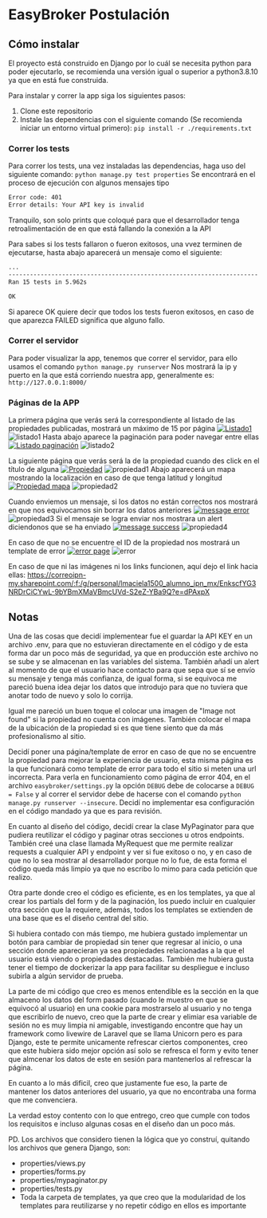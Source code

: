 # EasyBroker Postulación
## Cómo instalar
El proyecto está construido en Django por lo cuál se necesita python para poder ejecutarlo, se recomienda una versión igual o superior a python3.8.10 ya que en está fue construida.

Para instalar y correr la app siga los siguientes pasos:
1. Clone este repositorio
1. Instale las dependencias con el siguiente comando (Se recomienda iniciar un entorno virtual primero):
`pip install -r ./requirements.txt`

### Correr los tests
Para correr los tests, una vez instaladas las dependencias, haga uso del siguiente comando:
`python manage.py test properties`
 Se encontrará en el proceso de ejecución con algunos mensajes tipo
 ```bash
Error code: 401
Error details: Your API key is invalid
```
Tranquilo, son solo prints que coloqué para que el desarrollador tenga retroalimentación de en que está fallando la conexión a la API

Para sabes si los tests fallaron o fueron exitosos, una vvez terminen de ejecutarse, hasta abajo aparecerá un mensaje como el siguiente:

```bash
...
----------------------------------------------------------------------
Ran 15 tests in 5.962s

OK
```
Si aparece OK quiere decir que todos los tests fueron exitosos, en caso de que aparezca FAILED significa que alguno fallo.

### Correr el servidor
Para poder visualizar la app, tenemos que correr el servidor, para ello usamos el comando
`python manage.py runserver`
Nos mostrará la ip y puerto en la que está corriendo nuestra app, generalmente es:
`http://127.0.0.1:8000/`

### Páginas de la APP
La primera página que verás será la correspondiente al listado de las propiedades publicadas, mostrará un máximo de 15 por página
[![Listado1](blob:https://correoipn-my.sharepoint.com/d9daafba-6d9a-4b97-a362-4f175c658206 "Listado1")](https://correoipn-my.sharepoint.com/personal/lmaciela1500_alumno_ipn_mx/_layouts/15/onedrive.aspx?id=%2Fpersonal%2Flmaciela1500%5Falumno%5Fipn%5Fmx%2FDocuments%2Feasybroker%2Flista%20%5Fpropiedades%2Epng&parent=%2Fpersonal%2Flmaciela1500%5Falumno%5Fipn%5Fmx%2FDocuments%2Feasybroker "Listado1")
![listado1](https://github.com/r-maciel/easybroker/blob/main/ss/lista_propiedades.png?raw=True "listado1")
Hasta abajo aparece la paginación para poder navegar entre ellas
[![Listado paginación](blob:https://correoipn-my.sharepoint.com/5abc345b-7be7-4dba-8a84-a97ae1605df3 "Listado paginación")](https://correoipn-my.sharepoint.com/personal/lmaciela1500_alumno_ipn_mx/_layouts/15/onedrive.aspx?id=%2Fpersonal%2Flmaciela1500%5Falumno%5Fipn%5Fmx%2FDocuments%2Feasybroker%2Flista%20%5Fpropiedades2%2Epng&parent=%2Fpersonal%2Flmaciela1500%5Falumno%5Fipn%5Fmx%2FDocuments%2Feasybroker "Listado paginación")
![listado2](https://github.com/r-maciel/easybroker/blob/main/ss/lista_propiedades2.png?raw=True "listado2")

La siguiente página que verás será la de la propiedad cuando des click en el título de alguna
[![Propiedad](blob:https://correoipn-my.sharepoint.com/eb36a654-e480-412f-b7cb-1a03b70252e4 "Propiedad")](https://correoipn-my.sharepoint.com/personal/lmaciela1500_alumno_ipn_mx/_layouts/15/onedrive.aspx?id=%2Fpersonal%2Flmaciela1500%5Falumno%5Fipn%5Fmx%2FDocuments%2Feasybroker%2Fpropiedad1%2Epng&parent=%2Fpersonal%2Flmaciela1500%5Falumno%5Fipn%5Fmx%2FDocuments%2Feasybroker "Propiedad")
![propiedad1](https://github.com/r-maciel/easybroker/blob/main/ss/propiedad1.png?raw=True "propiedad1")
Abajo aparecerá un mapa mostrando la localización en caso de que tenga latitud y longitud
[![Propiedad mapa](blob:https://correoipn-my.sharepoint.com/016acafa-5116-4ce5-aceb-e3fcc5354334 "Propiedad mapa")](https://correoipn-my.sharepoint.com/personal/lmaciela1500_alumno_ipn_mx/_layouts/15/onedrive.aspx?id=%2Fpersonal%2Flmaciela1500%5Falumno%5Fipn%5Fmx%2FDocuments%2Feasybroker%2Fpropiedad2%2Epng&parent=%2Fpersonal%2Flmaciela1500%5Falumno%5Fipn%5Fmx%2FDocuments%2Feasybroker "Propiedad mapa")
![propiedad2](https://github.com/r-maciel/easybroker/blob/main/ss/propiedad2.png?raw=True "propiedad2")

Cuando enviemos un mensaje, si los datos no están correctos nos mostrará en que nos equivocamos sin borrar los datos anteriores
[![message error](blob:https://correoipn-my.sharepoint.com/4072cb6f-b4c8-4eba-a204-a4dcb1f88b7d "message error")](https://correoipn-my.sharepoint.com/personal/lmaciela1500_alumno_ipn_mx/_layouts/15/onedrive.aspx?id=%2Fpersonal%2Flmaciela1500_alumno_ipn_mx%2FDocuments%2Feasybroker%2Fpropiedad3%2Epng&parent=%2Fpersonal%2Flmaciela1500_alumno_ipn_mx%2FDocuments%2Feasybroker "message error")
![propiedad3](https://github.com/r-maciel/easybroker/blob/main/ss/propiedad3.png?raw=True "propiedad3")
Si el mensaje se logra enviar nos mostrara un alert diciendonos que se ha enviado
[![message success](blob:https://correoipn-my.sharepoint.com/a43cfec8-12e4-4a8c-8378-bca27b06d76a "message success")](https://correoipn-my.sharepoint.com/personal/lmaciela1500_alumno_ipn_mx/_layouts/15/onedrive.aspx?id=%2Fpersonal%2Flmaciela1500%5Falumno%5Fipn%5Fmx%2FDocuments%2Feasybroker%2Fpropiedad4%2Epng&parent=%2Fpersonal%2Flmaciela1500%5Falumno%5Fipn%5Fmx%2FDocuments%2Feasybroker "message success")
![propiedad4](https://github.com/r-maciel/easybroker/blob/main/ss/propiedad4.png?raw=True "propiedad4")

En caso de que no se encuentre el ID de la propiedad nos mostrará un template de error
[![error page](https://correoipn-my.sharepoint.com/personal/lmaciela1500_alumno_ipn_mx/_layouts/15/onedrive.aspx?id=%2Fpersonal%2Flmaciela1500%5Falumno%5Fipn%5Fmx%2FDocuments%2Feasybroker%2Ferror%2Epng&parent=%2Fpersonal%2Flmaciela1500%5Falumno%5Fipn%5Fmx%2FDocuments%2Feasybroker "error page")](https://correoipn-my.sharepoint.com/personal/lmaciela1500_alumno_ipn_mx/_layouts/15/onedrive.aspx?id=%2Fpersonal%2Flmaciela1500%5Falumno%5Fipn%5Fmx%2FDocuments%2Feasybroker%2Ferror%2Epng&parent=%2Fpersonal%2Flmaciela1500%5Falumno%5Fipn%5Fmx%2FDocuments%2Feasybroker "error page")
![error](https://github.com/r-maciel/easybroker/blob/main/ss/error.png?raw=True "error")

En caso de que ni las imágenes ni los links funcionen, aquí dejo el link hacia ellas: https://correoipn-my.sharepoint.com/:f:/g/personal/lmaciela1500_alumno_ipn_mx/EnkscfYG3NRDrCiCYwL-9bYBmXMaVBmcUVd-S2eZ-YBa9Q?e=dPAxpX

## Notas
Una de las cosas que decidí implementear fue el guardar la API KEY en un archivo .env, para que no estuvieran directamente en el código y de esta forma dar un poco más de seguridad, ya que en producción este archivo no se sube y se almacenan en las variables del sistema.
También añadí un alert al momento de que el usuario hace contacto para que sepa que sí se envío su mensaje y tenga más confianza, de igual forma, si se equivoca me pareció buena idea dejar los datos que introdujo para que no tuviera que anotar todo de nuevo y solo lo corrija.

Igual me pareció un buen toque el colocar una imagen de "Image not found" si la propiedad no cuenta con imágenes. También colocar el mapa de la ubicación de la propiedad si es que tiene siento que da más profesionalismo al sitio.

Decidí poner una página/template de error en caso de que no se encuentre la propiedad para mejorar la experiencia de usuario, esta misma página es la que funcionará como template de error para todo el sitio si meten una url incorrecta. Para verla en funcionamiento como página de error 404, en el archivo `easybroker/settings.p`y la opción `DEBUG` debe de colocarse a `DEBUG = False` y al correr el servidor debe de hacerse con el comando `python manage.py runserver --insecure`. Decidí no implementar esa configuración en el código mandado ya que es para revisión.

En cuanto al diseño del código, decidí crear la clase MyPaginator para que pudiera reutilizar el código y paginar otras secciones u otros endpoints. También creé una clase llamada MyRequest que me permite realizar requests a cualquier API y endpoint y ver si fue exitoso o no, y en caso de que no lo sea mostrar al desarrollador porque no lo fue, de esta forma el código queda más limpio ya que no escribo lo mimo para cada petición que realizo.

Otra parte donde creo el código es eficiente, es en los templates, ya que al crear los partials del form y de la paginación, los puedo incluir en cualquier otra sección que la requiere, además, todos los templates se extienden de una base que es el diseño central del sitio.

Si hubiera contado con más tiempo, me hubiera gustado implementar un botón para cambiar de propiedad sin tener que regresar al inicio, o una sección donde aparecieran ya sea propiedades relacionadas a la que el usuario está viendo o propiedades destacadas. También me hubiera gusta tener el tiempo de dockerizar la app para facilitar su despliegue e incluso subirla a algún servidor de prueba.

La parte de mi código que creo es menos entendible es la sección en la que almaceno los datos del form pasado (cuando le muestro en que se equivocó al usuario) en una cookie para mostrarselo al usuario y no tenga que escribirlo de nuevo, creo que la parte de crear y elimiar esa variable de sesión no es muy limpia ni amigable, investigando encontre que hay un framework como livewire de Laravel que se llama Unicorn pero es para Django, este te permite unicamente refrescar ciertos componentes, creo que este hubiera sido mejor opción así solo se refresca el form y evito tener que almcenar los datos de este en sesión para mantenerlos al refrescar la página.

En cuanto a lo más dificil, creo que justamente fue eso,  la parte de mantener los datos anteriores del usuario, ya que no encontraba una forma que me convenciera.

La verdad estoy contento con lo que entrego, creo que cumple con todos los requisitos e incluso algunas cosas en el diseño dan un poco más.

PD. Los archivos que considero tienen la lógica que yo construí, quitando los archivos que genera Django, son:
- properties/views.py
- properties/forms.py
- properties/mypaginator.py
- properties/tests.py
- Toda la carpeta de templates, ya que creo que la modularidad de los templates para reutilizarse y no repetir código en ellos es importante